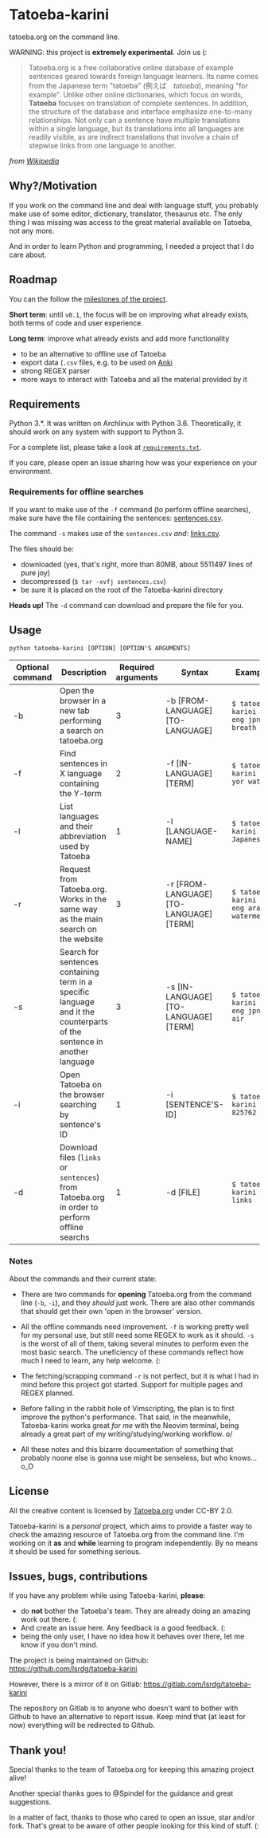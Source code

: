 # Tatoeba-karini

tatoeba.org on the command line.

WARNING: this project is **extremely experimental**. Join us (:

> Tatoeba.org is a free collaborative online database of example sentences geared
> towards foreign language learners. Its name comes from the Japanese term
> "tatoeba" (例えば　_tatoeba_), meaning "for example". Unlike other online
> dictionaries, which focus on words, **Tatoeba** focuses on translation of complete
> sentences. In addition, the structure of the database and interface emphasize
> one-to-many relationships. Not only can a sentence have multiple translations
> within a single language, but its translations into all languages are readily
> visible, as are indirect translations that involve a chain of stepwise links
> from one language to another.

_from [Wikipedia](https://en.wikipedia.org/wiki/Tatoeba)_ 

## Why?/Motivation

If you work on the command line and deal with language stuff, you probably make
use of some editor, dictionary, translator, thesaurus etc. The only thing 
I was missing was access to the great material available on Tatoeba, not any more.

And in order to learn Python and programming, I needed a project that I do care 
about.

## Roadmap

You can the follow the [milestones of the
project](https://github.com/lsrdg/tatoeba-karini/milestones).

**Short term**: until `v0.1`, the focus will be on improving what already
exists, both terms of code and user experience.

**Long term**: improve what already exists and add more functionality 

- to be an alternative to offline use of Tatoeba
- export data (`.csv` files, e.g. to be used on [Anki](https://apps.ankiweb.net/)
- strong REGEX parser
- more ways to interact with Tatoeba and all the material provided by it

## Requirements 

Python 3.\*. It was written on Archlinux with Python 3.6.
Theoretically, it should work on any system with support to Python 3.

For a complete list, please take a look at
[`requirements.txt`](requirements.txt).

If you care, please open an issue sharing how was your experience on your
environment.

### Requirements for offline searches

If you want to make use of the `-f` command (to perform offline searches), make
sure have the file containing the sentences:
[sentences.csv](http://downloads.tatoeba.org/exports/sentences.tar.bz2).

The command `-s` makes use of the `sentences.csv` *and*:
[links.csv](http://downloads.tatoeba.org/exports/links.tar.bz2).

The files should be: 
- downloaded (yes, that's right, more than 80MB, about 5511497 lines of pure joy)
- decompressed (`$ tar -xvfj sentences.csv`)
- be sure it is placed on the root of the Tatoeba-karini directory

**Heads up!** The `-d` command can download and prepare the file for you.

## Usage 

```
python tatoeba-karini [OPTION] [OPTION'S ARGUMENTS]
```

| Optional command | Description                                                                                                             | Required arguments | Syntax                                  | Example                                  |
|------------------|-------------------------------------------------------------------------------------------------------------------------|--------------------|-----------------------------------------|------------------------------------------|
| -b               | Open the browser in a new tab performing a search on tatoeba.org                                                        | 3                  | -b [FROM-LANGUAGE] [TO-LANGUAGE]        | `$ tatoeba-karini -b eng jpn breath`     |
| -f               | Find sentences in X language containing the Y-term                                                                      | 2                  | -f [IN-LANGUAGE] [TERM]                 | `$ tatoeba-karini -f yor water`          |
| -l               | List languages and their abbreviation used by Tatoeba                                                                   | 1                  | -l [LANGUAGE-NAME]                      | `$ tatoeba-karini -l Japanese`           |
| -r               | Request from Tatoeba.org. Works in the same way as the main search on the website                                       | 3                  | -r [FROM-LANGUAGE] [TO-LANGUAGE] [TERM] | `$ tatoeba-karini -r eng ara watermelon` |
| -s               | Search for sentences containing term in a specific language and it the counterparts of the sentence in another language | 3                  | -s [IN-LANGUAGE] [TO-LANGUAGE] [TERM]   | `$ tatoeba-karini -s eng jpn air`        |
| -i               | Open Tatoeba on the browser searching by sentence's ID                                                                  | 1                  | -i [SENTENCE'S-ID]                      | `$ tatoeba-karini -i 825762`             |
| -d               | Download files (`links` or `sentences`) from Tatoeba.org in order to perform offline searchs                            | 1                  | -d [FILE]                               | `$ tatoeba-karini -d links`              |


### Notes

About the commands and their current state:

- There are two commands for **opening** Tatoeba.org from the command line (`-b`,
  `-i`), and they _should_ just work. There are also other commands that should
  get their own 'open in the browser' version.

- All the offline commands need improvement. `-f` is working pretty well for my
  personal use, but still need some REGEX to work as it should. `-s` is the worst 
  of all of them, taking several minutes to perform even the most basic search.
  The uneficiency of these commands reflect how much I need to learn, any help
  welcome. (:

- The fetching/scrapping command `-r` is not perfect, but it is what I had in
  mind before this project got started. Support for multiple pages and REGEX
  planned.

- Before falling in the rabbit hole of Vimscripting, the plan is to first
  improve the python's performance. That said, in the meanwhile, Tatoeba-karini
  works great _for me_ with the Neovim terminal, being already a great part of
  my writing/studying/working workflow. o/

- All these notes and this bizarre documentation of something that probably
  noone else is gonna use might be senseless, but who knows... o_O
  
## License

All the creative content is licensed by [Tatoeba.org](https://tatoeba.org) under CC-BY 2.0.

Tatoeba-karini is a _personal_ project, which aims to provide a faster way to
check the amazing resource of Tatoeba.org from the command line. I'm working on
it **as** and **while** learning to program independently. By no means it should
be used for something serious.

## Issues, bugs, contributions

If you have any problem while using Tatoeba-karini, **please**:

- do **not** bother the Tatoeba's team. They are already doing an amazing work
  out there. (:
- And create an issue here. Any feedback is a good feedback. (:
- being the only user, I have no idea how it behaves over there, let me know if
  you don't mind.

The project is being maintained on Github:
https://github.com/lsrdg/tatoeba-karini

However, there is a mirror of it on Gitlab:
https://gitlab.com/lsrdg/tatoeba-karini

The repository on Gitlab is to anyone who doesn't want to bother
with Github to have an alternative to report issue. Keep mind that (at least for
now) everything will be redirected to Github.

## Thank you!

Special thanks to the team of Tatoeba.org for keeping this amazing project
alive!

Another special thanks goes to @Spindel for the guidance and great suggestions.

In a matter of fact, thanks to those who cared to open an issue, star and/or
fork.
That's great to be aware of other people looking for this kind of stuff. (:
